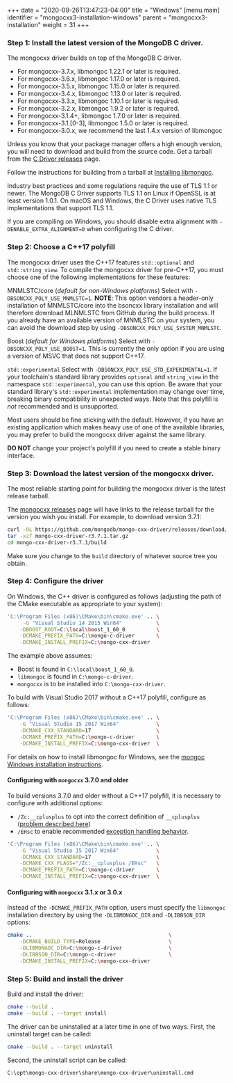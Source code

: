 +++
date = "2020-09-26T13:47:23-04:00"
title = "Windows"
[menu.main]
  identifier = "mongocxx3-installation-windows"
  parent = "mongocxx3-installation"
  weight = 31
+++

### Step 1: Install the latest version of the MongoDB C driver.

The mongocxx driver builds on top of the MongoDB C driver.

* For mongocxx-3.7.x, libmongoc 1.22.1 or later is required.
* For mongocxx-3.6.x, libmongoc 1.17.0 or later is required.
* For mongocxx-3.5.x, libmongoc 1.15.0 or later is required.
* For mongocxx-3.4.x, libmongoc 1.13.0 or later is required.
* For mongocxx-3.3.x, libmongoc 1.10.1 or later is required.
* For mongocxx-3.2.x, libmongoc 1.9.2 or later is required.
* For mongocxx-3.1.4+, libmongoc 1.7.0 or later is required.
* For mongocxx-3.1.[0-3], libmongoc 1.5.0 or later is required.
* For mongocxx-3.0.x, we recommend the last 1.4.x version of libmongoc

Unless you know that your package manager offers a high enough version, you
will need to download and build from the source code. Get a tarball from
the [C Driver releases](https://github.com/mongodb/mongo-c-driver/releases)
page.

Follow the instructions for building from a tarball at
[Installing libmongoc](http://mongoc.org/libmongoc/current/installing.html).

Industry best practices and some regulations require the use of TLS 1.1
or newer. The MongoDB C Driver supports TLS 1.1 on Linux if OpenSSL is
at least version 1.0.1. On macOS and Windows, the C Driver uses native
TLS implementations that support TLS 1.1.

If you are compiling on Windows, you should disable extra alignment with
`-DENABLE_EXTRA_ALIGNMENT=0` when configuring the C driver.

### Step 2: Choose a C++17 polyfill

The mongocxx driver uses the C++17 features `std::optional` and
`std::string_view`. To compile the mongocxx driver for pre-C++17, you
must choose one of the following implementations for these features:

   MNMLSTC/core (*default for non-Windows platforms*)
     Select with `-DBSONCXX_POLY_USE_MNMLSTC=1`.  **NOTE**: This option
     vendors a header-only installation of MNMLSTC/core into the bsoncxx
     library installation and will therefore download MLNMLSTC from GitHub
     during the build process. If you already have an available version of
     MNMLSTC on your system, you can avoid the download step by using
     `-DBSONCXX_POLY_USE_SYSTEM_MNMLSTC`.

   Boost (*default for Windows platforms*)
     Select with `-DBSONCXX_POLY_USE_BOOST=1`. This is currently the
     only option if you are using a version of MSVC that does not support
     C++17.

   `std::experimental`
     Select with `-DBSONCXX_POLY_USE_STD_EXPERIMENTAL=1`. If your
     toolchain's standard library provides `optional` and
     `string_view` in the namespace `std::experimental`, you can use
     this option. Be aware that your standard library's
     `std::experimental` implementation may change over time,
     breaking binary compatibility in unexpected ways. Note that this
     polyfill is *not* recommended and is unsupported.

Most users should be fine sticking with the default. However, if you
have an existing application which makes heavy use of one of the
available libraries, you may prefer to build the mongocxx driver
against the same library.

**DO NOT** change your project's polyfill if you need to create a
stable binary interface.

### Step 3: Download the latest version of the mongocxx driver.

The most reliable starting point for building the mongocxx driver is the latest
release tarball.

The [mongocxx releases](https://github.com/mongodb/mongo-cxx-driver/releases)
page will have links to the release tarball for the version you wish you install.  For
example, to download version 3.7.1:

```sh
curl -OL https://github.com/mongodb/mongo-cxx-driver/releases/download/r3.7.1/mongo-cxx-driver-r3.7.1.tar.gz
tar -xzf mongo-cxx-driver-r3.7.1.tar.gz
cd mongo-cxx-driver-r3.7.1/build
```

Make sure you change to the `build` directory of whatever source tree you
obtain.

### Step 4: Configure the driver

On Windows, the C++ driver is configured as follows (adjusting the path of the CMake executable as appropriate to your system):

```sh
'C:\Program Files (x86)\CMake\bin\cmake.exe' .. \
     -G "Visual Studio 14 2015 Win64"           \
    -DBOOST_ROOT=C:\local\boost_1_60_0          \
    -DCMAKE_PREFIX_PATH=C:\mongo-c-driver       \
    -DCMAKE_INSTALL_PREFIX=C:\mongo-cxx-driver
```

The example above assumes:

* Boost is found in `C:\local\boost_1_60_0`.
* `libmongoc` is found in `C:\mongo-c-driver`.
* `mongocxx` is to be installed into `C:\mongo-cxx-driver`.

To build with Visual Studio 2017 without a C++17 polyfill, configure as follows:

```sh
'C:\Program Files (x86)\CMake\bin\cmake.exe' .. \
    -G "Visual Studio 15 2017 Win64"            \
    -DCMAKE_CXX_STANDARD=17                     \
    -DCMAKE_PREFIX_PATH=C:\mongo-c-driver       \
    -DCMAKE_INSTALL_PREFIX=C:\mongo-cxx-driver  \
```

For details on how to install libmongoc for Windows, see the
[mongoc Windows installation instructions](http://mongoc.org/libmongoc/current/installing.html#building-windows).

#### Configuring with `mongocxx` 3.7.0 and older

To build versions 3.7.0 and older without a C++17 polyfill, it is necessary to configure with additional options:
- `/Zc:__cplusplus` to opt into the correct definition of `__cplusplus` ([problem described here](https://blogs.msdn.microsoft.com/vcblog/2018/04/09/msvc-now-correctly-reports-__cplusplus/))
- `/EHsc` to enable recommended [exception handling behavior](https://learn.microsoft.com/en-us/cpp/build/reference/eh-exception-handling-model?view=msvc-170).

```sh
'C:\Program Files (x86)\CMake\bin\cmake.exe' .. \
    -G "Visual Studio 15 2017 Win64"            \
    -DCMAKE_CXX_STANDARD=17                     \
    -DCMAKE_CXX_FLAGS="/Zc:__cplusplus /EHsc"   \
    -DCMAKE_PREFIX_PATH=C:\mongo-c-driver       \
    -DCMAKE_INSTALL_PREFIX=C:\mongo-cxx-driver  \
```

#### Configuring with `mongocxx` 3.1.x or 3.0.x

Instead of the `-DCMAKE_PREFIX_PATH` option, users must specify the `libmongoc` installation
directory by using the `-DLIBMONGOC_DIR` and `-DLIBBSON_DIR` options:

```sh
cmake ..                                            \
    -DCMAKE_BUILD_TYPE=Release                      \
    -DLIBMONGOC_DIR=C:\mongo-c-driver               \
    -DLIBBSON_DIR=C:\mongo-c-driver                 \
    -DCMAKE_INSTALL_PREFIX=C:\mongo-cxx-driver
```

### Step 5: Build and install the driver

Build and install the driver:

```sh
cmake --build .
cmake --build . --target install
```

The driver can be uninstalled at a later time in one of two ways.  First,
the uninstall target can be called:

```sh
cmake --build . --target uninstall
```

Second, the uninstall script can be called:

```sh
C:\opt\mongo-cxx-driver\share\mongo-cxx-driver\uninstall.cmd
```

